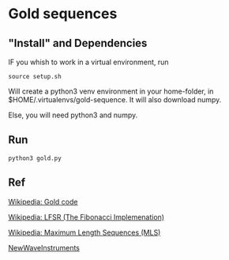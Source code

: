 # Gold sequences


## "Install" and Dependencies
IF you whish to work in a virtual environment, run
```
source setup.sh
```
Will create a python3 venv environment in your home-folder, in $HOME/.virtualenvs/gold-sequence.
It will also download numpy.

Else, you will need python3 and numpy.

## Run
```
python3 gold.py
```

## Ref
[Wikipedia: Gold code](https://en.wikipedia.org/wiki/Gold_code)

[Wikipedia: LFSR (The Fibonacci Implemenation)](https://en.wikipedia.org/wiki/Linear-feedback_shift_register#Fibonacci_LFSRs)

[Wikipedia: Maximum Length Sequences (MLS)](https://en.wikipedia.org/wiki/Maximum_length_sequence)

[NewWaveInstruments](http://www.newwaveinstruments.com/resources/articles/m_sequence_linear_feedback_shift_register_lfsr.htm#Galois%20Field%20Mathematics%20and%20M-Sequences)

